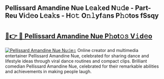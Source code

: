 ## Pellissard Amandine Nue L𝚎a𝚔ed N𝚞𝚍e - Part-Reu Vi𝚍𝚎o L𝚎a𝚔s - H𝚘𝚝 O𝚗𝚕yf𝚊ns P𝚑𝚘tos fSsqy

# <h2><a href="http://kf18g0.oniu.top/?m=Pellissard+Amandine+Nue">🔗👉 🔴 Pellissard Amandine Nue P𝚑ot𝚘𝚜 V𝚒d𝚎o</a></h2>

[![Pellissard Amandine Nue Nu𝚍e𝚜](https://i.imgur.com/0qMVB7G.gif)](http://kf18g0.oniu.top/?m=Pellissard+Amandine+Nue)
Online creator and multimedia entertainer Pellissard Amandine Nue, celebrated for sharing dance and lifestyle ideas through viral dance routines and compact clips. Brilliant comedian Pellissard Amandine Nue, celebrated for their remarkable abilities and achievements in making people laugh.  
